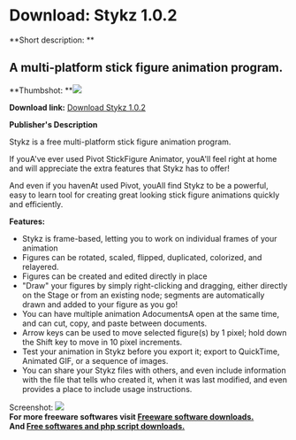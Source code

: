 # Download: Stykz 1.0.2

**Short description: **

## A multi-platform stick figure animation program.

  
**Thumbshot: **![](http://www.freewarefiles.com/screenshot/stykz_md.jpg)   
  
**Download link:** [Download Stykz 1.0.2](http://freesoftwares.boysofts.com/Stykz_program_49993.html)  
  

**Publisher's Description**  
  

Stykz is a free multi-platform stick figure animation program.

If youA've ever used Pivot StickFigure Animator, youA'll feel right at home
and will appreciate the extra features that Stykz has to offer!

And even if you havenAt used Pivot, youAll find Stykz to be a powerful, easy
to learn tool for creating great looking stick figure animations quickly and
efficiently.

**Features:**

  * Stykz is frame-based, letting you to work on individual frames of your animation 
  * Figures can be rotated, scaled, flipped, duplicated, colorized, and relayered. 
  * Figures can be created and edited directly in place 
  * "Draw" your figures by simply right-clicking and dragging, either directly on the Stage or from an existing node; segments are automatically drawn and added to your figure as you go! 
  * You can have multiple animation AdocumentsA open at the same time, and can cut, copy, and paste between documents. 
  * Arrow keys can be used to move selected figure(s) by 1 pixel; hold down the Shift key to move in 10 pixel increments. 
  * Test your animation in Stykz before you export it; export to QuickTime, Animated GIF, or a sequence of images. 
  * You can share your Stykz files with others, and even include information with the file that tells who created it, when it was last modified, and even provides a place to include usage instructions. 

  
  
Screenshot: ![](http://www.freewarefiles.com/screenshot/stykz.jpg)  
**For more freeware softwares visit [Freeware software downloads.](http://freesoftwares.boysofts.com/)**   
**And [Free softwares and php script downloads.](http://www.boysofts.com/)**

